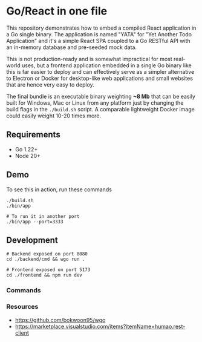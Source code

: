 # Go/React in one file

This repository demonstrates how to embed a compiled React application in a Go single binary. The application is named "YATA" for "Yet Another Todo Application" and it's a simple React SPA coupled to a Go RESTful API with an in-memory database and pre-seeded mock data.

This is not production-ready and is somewhat impractical for most real-world uses, but a frontend application embedded in a single Go binary like this is far easier to deploy and can effectively serve as a simpler alternative to Electron or Docker for desktop-like web applications and small websites that are hence very easy to deploy.

The final bundle is an executable binary weighting **~8 Mb** that can be easily built for Windows, Mac or Linux from any platform just by changing the build flags in the `./build.sh` script. A comparable lightweight Docker image could easily weight 10-20 times more.

## Requirements

- Go 1.22+
- Node 20+

## Demo

To see this in action, run these commands

```shell
./build.sh
./bin/app

# To run it in another port
./bin/app --port=3333
```

## Development

```shell
# Backend exposed on port 8080
cd ./backend/cmd && wgo run .

# Frontend exposed on port 5173
cd ./frontend && npm run dev
```

### Commands

### Resources

- https://github.com/bokwoon95/wgo
- https://marketplace.visualstudio.com/items?itemName=humao.rest-client

